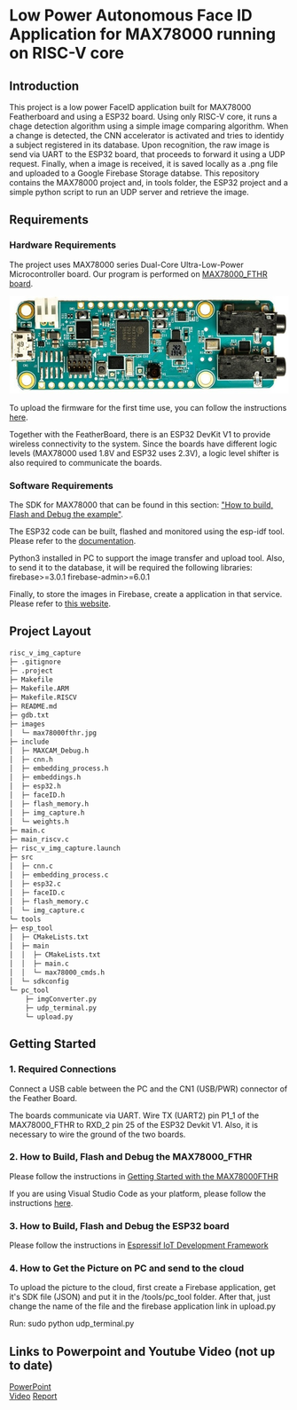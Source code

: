 # Low Power Autonomous Face ID Application for MAX78000 running on RISC-V core

## Introduction

This project is a low power FaceID application built for MAX78000 Featherboard and using a ESP32 board. Using only RISC-V core, it runs a chage detection algorithm using a simple image comparing algorithm. When a change is detected, the CNN accelerator is activated and tries to identidy a subject registered in its database. Upon recognition, the raw image is send via UART to the ESP32 board, that proceeds to forward it using a UDP request. Finally, when a image is received, it is saved locally as a .png file and uploaded to a Google Firebase Storage databse.
This repository contains the MAX78000 project and, in tools folder, the ESP32 project and a simple python script to run an UDP server and retrieve the image.

## Requirements

### Hardware Requirements

The project uses MAX78000 series Dual-Core Ultra-Low-Power Microcontroller board. Our program is performed on [MAX78000_FTHR board](https://www.analog.com/media/en/technical-documentation/data-sheets/max78000fthr.pdf).

![Board pic](./images/max78000fthr.jpg)

To upload the firmware for the first time use, you can follow the instructions [here](https://github.com/MaximIntegratedAI/MaximAI_Documentation/blob/master/MAX78000_Feather/README.md#first-time-firmware-updates).

Together with the FeatherBoard, there is an ESP32 DevKit V1 to provide wireless connectivity to the system. Since the boards have different logic levels (MAX78000 used 1.8V and ESP32 uses 2.3V), a logic level shifter is also required to communicate the boards.

### Software Requirements

The SDK for MAX78000 that can be found in this section: ["How to build, Flash and Debug the example"](#2-how-to-build-flash-and-debug-the-example).

The ESP32 code can be built, flashed and monitored using the esp-idf tool. Please refer to the [documentation](https://github.com/espressif/esp-idf).

Python3 installed in PC to support the image transfer and upload tool. Also, to send it to the database, it will be required the following libraries:
firebase>=3.0.1
firebase-admin>=6.0.1

Finally, to store the images in Firebase, create a application in that service. Please refer to [this website](https://cloud.google.com/firestore/docs/client/get-firebase?hl=pt-br).

## Project Layout  

    risc_v_img_capture
    ├─ .gitignore
    ├─ .project
    ├─ Makefile
    ├─ Makefile.ARM
    ├─ Makefile.RISCV
    ├─ README.md
    ├─ gdb.txt
    ├─ images
    │  └─ max78000fthr.jpg
    ├─ include
    │  ├─ MAXCAM_Debug.h
    │  ├─ cnn.h
    │  ├─ embedding_process.h
    │  ├─ embeddings.h
    │  ├─ esp32.h
    │  ├─ faceID.h
    │  ├─ flash_memory.h
    │  ├─ img_capture.h
    │  └─ weights.h
    ├─ main.c
    ├─ main_riscv.c
    ├─ risc_v_img_capture.launch
    ├─ src
    │  ├─ cnn.c
    │  ├─ embedding_process.c
    │  ├─ esp32.c
    │  ├─ faceID.c
    │  ├─ flash_memory.c
    │  └─ img_capture.c
    └─ tools
    ├─ esp_tool
    │  ├─ CMakeLists.txt
    │  ├─ main
    │  │  ├─ CMakeLists.txt
    │  │  ├─ main.c
    │  │  └─ max78000_cmds.h
    │  └─ sdkconfig
    └─ pc_tool
        ├─ imgConverter.py
        ├─ udp_terminal.py
        └─ upload.py

## Getting Started  

### 1.  Required Connections  

Connect a USB cable between the PC and the CN1 (USB/PWR) connector of the Feather Board.

The boards communicate via UART. Wire TX (UART2) pin P1_1 of the MAX78000_FTHR to RXD_2 pin 25 of the ESP32 Devkit V1. Also, it is necessary to wire the ground of the two boards.

### 2.  How to Build, Flash and Debug the MAX78000_FTHR

Please follow the instructions in [Getting Started with the MAX78000FTHR](https://github.com/MaximIntegratedAI/MaximAI_Documentation/blob/master/MAX78000_Feather/README.md#getting-started-with-the-max78000fthr)

If you are using Visual Studio Code as your platform, please follow the instructions  [here](.vscode/readme.md).

### 3.  How to Build, Flash and Debug the ESP32 board

Please follow the instructions in [Espressif IoT Development Framework]((https://github.com/espressif/esp-idf))

### 4. How to Get the Picture on PC and send to the cloud

To upload the picture to the cloud, first create a Firebase application, get it's SDK file (JSON) and put it in the /tools/pc_tool folder. After that, just change the name of the file and the firebase application link in upload.py

Run: sudo python udp_terminal.py

## Links to Powerpoint and Youtube Video (not up to date)

[PowerPoint](https://docs.google.com/presentation/d/1iDG8Hwt4incC3QIWbK0QsuGcLuzB3y-jmzu0u0kR7mA/edit?usp=sharing)  
[Video](https://youtu.be/qPhET3jG1A0)
[Report](./report/Embedded_Systems_Project_Report_XU_LIMA.pdf)
